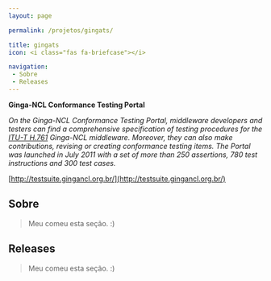 ```yaml
---
layout: page

permalink: /projetos/gingats/

title: gingats
icon: <i class="fas fa-briefcase"></i>

navigation:
 - Sobre
 - Releases
---
```


**Ginga-NCL Conformance Testing Portal**

*On the Ginga-NCL Conformance Testing Portal, middleware developers and testers can find a comprehensive specification of testing procedures for the [ITU-T H.761](http://www.itu.int/rec/T-REC-H.761) Ginga-NCL middleware. Moreover, they can also make contributions, revising or creating conformance testing items. The Portal was launched in July 2011 with a set of more than 250 assertions, 780 test instructions and 300 test cases.*

<i class="fas fa-home fa-lg"></i> [http://testsuite.gingancl.org.br/](http://testsuite.gingancl.org.br/)

## Sobre

>  Meu [<i class="fas fa-dog"></i>](https://pt.wikipedia.org/wiki/Especial:Aleat%C3%B3ria) comeu esta seção. :)

## Releases

>  Meu [<i class="fas fa-dog"></i>](https://pt.wikipedia.org/wiki/Especial:Aleat%C3%B3ria) comeu esta seção. :)